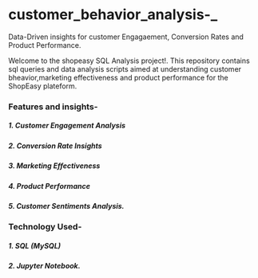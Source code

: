 # customer_behavior_analysis-_

Data-Driven insights for customer Engagaement, Conversion Rates and Product Performance.

Welcome to the shopeasy SQL Analysis project!. This repository contains sql queries and data analysis scripts aimed at understanding customer bheavior,marketing effectiveness and product performance for the 
ShopEasy plateform.

### Features and insights-
##### 1. Customer Engagement Analysis
##### 2. Conversion Rate Insights
##### 3. Marketing Effectiveness
##### 4. Product Performance
##### 5. Customer Sentiments Analysis.

### Technology Used-
##### 1. SQL (MySQL)
##### 2. Jupyter Notebook.
